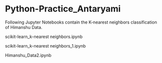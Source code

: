 # Python-Practice_Antaryami

Following Jupyter Notebooks contain the K-nearest neighbors classification of Himanshu Data.
 
 scikit-learn_k-nearest neighbors.ipynb
 
 scikit-learn_k-nearest neighbors_1.ipynb
 
 Himanshu_Data2.ipynb
 
